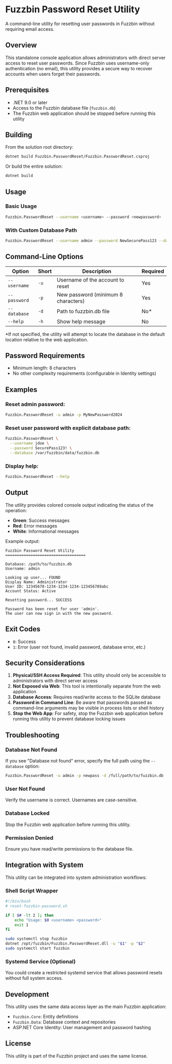 # Fuzzbin Password Reset Utility

A command-line utility for resetting user passwords in Fuzzbin without requiring email access.

## Overview

This standalone console application allows administrators with direct server access to reset user passwords. Since Fuzzbin uses username-only authentication (no email), this utility provides a secure way to recover accounts when users forget their passwords.

## Prerequisites

- .NET 9.0 or later
- Access to the Fuzzbin database file (`fuzzbin.db`)
- The Fuzzbin web application should be stopped before running this utility

## Building

From the solution root directory:

```bash
dotnet build Fuzzbin.PasswordReset/Fuzzbin.PasswordReset.csproj
```

Or build the entire solution:

```bash
dotnet build
```

## Usage

### Basic Usage

```bash
Fuzzbin.PasswordReset --username <username> --password <newpassword>
```

### With Custom Database Path

```bash
Fuzzbin.PasswordReset --username admin --password NewSecurePass123 --database /path/to/fuzzbin.db
```

## Command-Line Options

| Option | Short | Description | Required |
|--------|-------|-------------|----------|
| `--username` | `-u` | Username of the account to reset | Yes |
| `--password` | `-p` | New password (minimum 8 characters) | Yes |
| `--database` | `-d` | Path to fuzzbin.db file | No* |
| `--help` | `-h` | Show help message | No |

*If not specified, the utility will attempt to locate the database in the default location relative to the web application.

## Password Requirements

- Minimum length: 8 characters
- No other complexity requirements (configurable in Identity settings)

## Examples

### Reset admin password:
```bash
Fuzzbin.PasswordReset -u admin -p MyNewPassword2024
```

### Reset user password with explicit database path:
```bash
Fuzzbin.PasswordReset \
  --username jdoe \
  --password SecurePass123! \
  --database /var/fuzzbin/data/fuzzbin.db
```

### Display help:
```bash
Fuzzbin.PasswordReset --help
```

## Output

The utility provides colored console output indicating the status of the operation:

- **Green**: Success messages
- **Red**: Error messages
- **White**: Informational messages

Example output:
```
Fuzzbin Password Reset Utility
===================================

Database: /path/to/fuzzbin.db
Username: admin

Looking up user... FOUND
Display Name: Administrator
User ID: 12345678-1234-1234-1234-123456789abc
Account Status: Active

Resetting password... SUCCESS

Password has been reset for user 'admin'.
The user can now sign in with the new password.
```

## Exit Codes

- `0`: Success
- `1`: Error (user not found, invalid password, database error, etc.)

## Security Considerations

1. **Physical/SSH Access Required**: This utility should only be accessible to administrators with direct server access
2. **Not Exposed via Web**: This tool is intentionally separate from the web application
3. **Database Access**: Requires read/write access to the SQLite database
4. **Password in Command Line**: Be aware that passwords passed as command-line arguments may be visible in process lists or shell history
5. **Stop the Web App**: For safety, stop the Fuzzbin web application before running this utility to prevent database locking issues

## Troubleshooting

### Database Not Found
If you see "Database not found" error, specify the full path using the `--database` option:
```bash
Fuzzbin.PasswordReset -u admin -p newpass -d /full/path/to/fuzzbin.db
```

### User Not Found
Verify the username is correct. Usernames are case-sensitive.

### Database Locked
Stop the Fuzzbin web application before running this utility.

### Permission Denied
Ensure you have read/write permissions to the database file.

## Integration with System

This utility can be integrated into system administration workflows:

### Shell Script Wrapper
```bash
#!/bin/bash
# reset-fuzzbin-password.sh

if [ $# -lt 2 ]; then
    echo "Usage: $0 <username> <password>"
    exit 1
fi

sudo systemctl stop fuzzbin
dotnet /opt/fuzzbin/Fuzzbin.PasswordReset.dll -u "$1" -p "$2"
sudo systemctl start fuzzbin
```

### Systemd Service (Optional)
You could create a restricted systemd service that allows password resets without full system access.

## Development

This utility uses the same data access layer as the main Fuzzbin application:
- `Fuzzbin.Core`: Entity definitions
- `Fuzzbin.Data`: Database context and repositories
- ASP.NET Core Identity: User management and password hashing

## License

This utility is part of the Fuzzbin project and uses the same license.